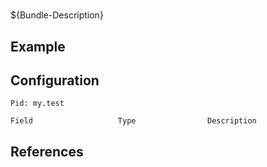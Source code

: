 # 

${Bundle-Description}

## Example

## Configuration

	Pid: my.test
	
	Field					Type				Description
		
	
## References

